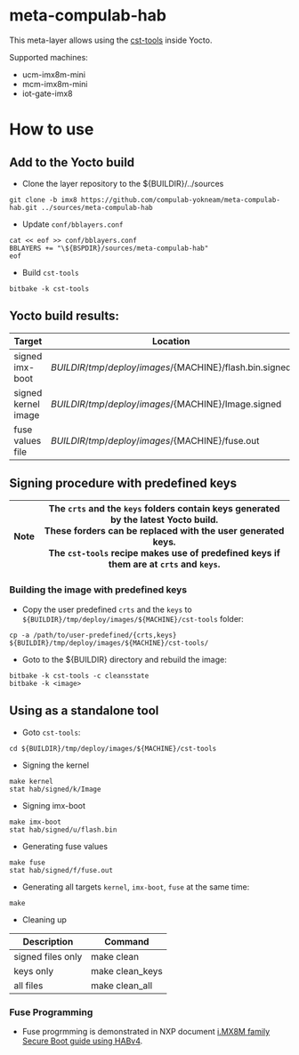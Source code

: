 # meta-compulab-hab

This meta-layer allows using the [cst-tools](https://github.com/compulab-yokneam/cst-tools/tree/master/imx8) inside Yocto.

Supported machines:
* ucm-imx8m-mini
* mcm-imx8m-mini
* iot-gate-imx8

# How to use

## Add to the Yocto build
* Clone the layer repository to the ${BUILDIR}/../sources
```
git clone -b imx8 https://github.com/compulab-yokneam/meta-compulab-hab.git ../sources/meta-compulab-hab
```

* Update `conf/bblayers.conf`
```
cat << eof >> conf/bblayers.conf
BBLAYERS += "\${BSPDIR}/sources/meta-compulab-hab"
eof
```

* Build `cst-tools`
```
bitbake -k cst-tools
```

## Yocto build results:
|Target|Location|
|---|---|
|signed imx-boot|${BUILDIR}/tmp/deploy/images/${MACHINE}/flash.bin.signed|
|signed kernel image|${BUILDIR}/tmp/deploy/images/${MACHINE}/Image.signed|
|fuse values file|${BUILDIR}/tmp/deploy/images/${MACHINE}/fuse.out|


## Signing procedure with predefined keys

|Note|The `crts` and the `keys` folders contain keys generated by the latest Yocto build.<br>These forders can be replaced with the user generated keys.<br>The `cst-tools` recipe makes use of predefined keys if them are at `crts` and `keys`.|
|---|---|

### Building the image with predefined keys

* Copy the user predefined `crts` and the `keys` to `${BUILDIR}/tmp/deploy/images/${MACHINE}/cst-tools` folder:
```
cp -a /path/to/user-predefined/{crts,keys} ${BUILDIR}/tmp/deploy/images/${MACHINE}/cst-tools/
```

* Goto to the ${BUILDIR} directory and rebuild the image:
```
bitbake -k cst-tools -c cleansstate
bitbake -k <image>
```

## Using as a standalone tool

* Goto `cst-tools`:
```
cd ${BUILDIR}/tmp/deploy/images/${MACHINE}/cst-tools
```

* Signing the kernel
```
make kernel
stat hab/signed/k/Image
```

* Signing imx-boot
```
make imx-boot
stat hab/signed/u/flash.bin
```

* Generating fuse values
```
make fuse
stat hab/signed/f/fuse.out
```

* Generating all targets `kernel`, `imx-boot`, `fuse` at the same time:
```
make
```

* Cleaning up

|Description|Command|
|---|---|
| signed files only |make clean|
| keys only |make clean_keys|
| all files |make clean_all|

### Fuse Programming
* Fuse progrmming is demonstrated in NXP document [i.MX8M family Secure Boot guide using HABv4](https://github.com/nxp-imx/uboot-imx/blob/lf_v2022.04/doc/imx/habv4/guides/mx8m_secure_boot.txt).
